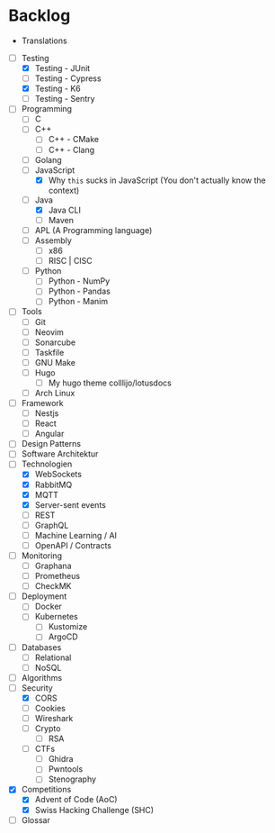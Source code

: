 # Backlog

- Translations

- [ ] Testing
  - [x] Testing - JUnit
  - [ ] Testing - Cypress
  - [x] Testing - K6
  - [ ] Testing - Sentry
- [ ] Programming
  - [ ] C
  - [ ] C++
    - [ ] C++ - CMake
    - [ ] C++ - Clang
  - [ ] Golang
  - [ ] JavaScript
    - [x] Why `this` sucks in JavaScript (You don't actually know the context)
  - [ ] Java
    - [x] Java CLI
    - [ ] Maven
  - [ ] APL (A Programming language)
  - [ ] Assembly
    - [ ] x86
    - [ ] RISC | CISC
  - [ ] Python
    - [ ] Python - NumPy
    - [ ] Python - Pandas
    - [ ] Python - Manim
- [ ] Tools
  - [ ] Git
  - [ ] Neovim
  - [ ] Sonarcube
  - [ ] Taskfile
  - [ ] GNU Make
  - [ ] Hugo
    - [ ] My hugo theme colllijo/lotusdocs
  - [ ] Arch Linux
- [ ] Framework
  - [ ] Nestjs
  - [ ] React
  - [ ] Angular
- [ ] Design Patterns
- [ ] Software Architektur
- [ ] Technologien
  - [x] WebSockets
  - [x] RabbitMQ
  - [x] MQTT
  - [x] Server-sent events
  - [ ] REST
  - [ ] GraphQL
  - [ ] Machine Learning / AI
  - [ ] OpenAPI / Contracts
- [ ] Monitoring
  - [ ] Graphana
  - [ ] Prometheus
  - [ ] CheckMK
- [ ] Deployment
  - [ ] Docker
  - [ ] Kubernetes
    - [ ] Kustomize
    - [ ] ArgoCD
- [ ] Databases
  - [ ] Relational
  - [ ] NoSQL
- [ ] Algorithms
- [ ] Security
  - [x] CORS
  - [ ] Cookies
  - [ ] Wireshark
  - [ ] Crypto
    - [ ] RSA
  - [ ] CTFs
    - [ ] Ghidra
    - [ ] Pwntools
    - [ ] Stenography
- [x] Competitions
  - [x] Advent of Code (AoC)
  - [x] Swiss Hacking Challenge (SHC)
- [ ] Glossar
